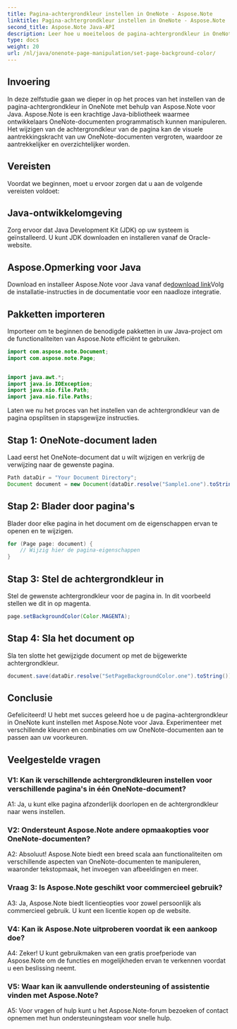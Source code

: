 ```yaml
---
title: Pagina-achtergrondkleur instellen in OneNote - Aspose.Note
linktitle: Pagina-achtergrondkleur instellen in OneNote - Aspose.Note
second_title: Aspose.Note Java-API
description: Leer hoe u moeiteloos de pagina-achtergrondkleur in OneNote kunt instellen met Aspose.Note voor Java. Verbeter de visuele aantrekkingskracht van uw documenten met deze eenvoudige tutorial.
type: docs
weight: 20
url: /nl/java/onenote-page-manipulation/set-page-background-color/
---
```

## Invoering

In deze zelfstudie gaan we dieper in op het proces van het instellen van de pagina-achtergrondkleur in OneNote met behulp van Aspose.Note voor Java. Aspose.Note is een krachtige Java-bibliotheek waarmee ontwikkelaars OneNote-documenten programmatisch kunnen manipuleren. Het wijzigen van de achtergrondkleur van de pagina kan de visuele aantrekkingskracht van uw OneNote-documenten vergroten, waardoor ze aantrekkelijker en overzichtelijker worden.

## Vereisten

Voordat we beginnen, moet u ervoor zorgen dat u aan de volgende vereisten voldoet:

## Java-ontwikkelomgeving

Zorg ervoor dat Java Development Kit (JDK) op uw systeem is geïnstalleerd. U kunt JDK downloaden en installeren vanaf de Oracle-website.

## Aspose.Opmerking voor Java

 Download en installeer Aspose.Note voor Java vanaf de[download link](https://releases.aspose.com/note/java/)Volg de installatie-instructies in de documentatie voor een naadloze integratie.

## Pakketten importeren

Importeer om te beginnen de benodigde pakketten in uw Java-project om de functionaliteiten van Aspose.Note efficiënt te gebruiken.

```java
import com.aspose.note.Document;
import com.aspose.note.Page;


import java.awt.*;
import java.io.IOException;
import java.nio.file.Path;
import java.nio.file.Paths;
```

Laten we nu het proces van het instellen van de achtergrondkleur van de pagina opsplitsen in stapsgewijze instructies.

## Stap 1: OneNote-document laden

Laad eerst het OneNote-document dat u wilt wijzigen en verkrijg de verwijzing naar de gewenste pagina.

```java
Path dataDir = "Your Document Directory";
Document document = new Document(dataDir.resolve("Sample1.one").toString());
```

## Stap 2: Blader door pagina's

Blader door elke pagina in het document om de eigenschappen ervan te openen en te wijzigen.

```java
for (Page page: document) {
    // Wijzig hier de pagina-eigenschappen
}
```

## Stap 3: Stel de achtergrondkleur in

Stel de gewenste achtergrondkleur voor de pagina in. In dit voorbeeld stellen we dit in op magenta.

```java
page.setBackgroundColor(Color.MAGENTA);
```

## Stap 4: Sla het document op

Sla ten slotte het gewijzigde document op met de bijgewerkte achtergrondkleur.

```java
document.save(dataDir.resolve("SetPageBackgroundColor.one").toString());
```

## Conclusie

Gefeliciteerd! U hebt met succes geleerd hoe u de pagina-achtergrondkleur in OneNote kunt instellen met Aspose.Note voor Java. Experimenteer met verschillende kleuren en combinaties om uw OneNote-documenten aan te passen aan uw voorkeuren.

## Veelgestelde vragen

### V1: Kan ik verschillende achtergrondkleuren instellen voor verschillende pagina's in één OneNote-document?

A1: Ja, u kunt elke pagina afzonderlijk doorlopen en de achtergrondkleur naar wens instellen.

### V2: Ondersteunt Aspose.Note andere opmaakopties voor OneNote-documenten?

A2: Absoluut! Aspose.Note biedt een breed scala aan functionaliteiten om verschillende aspecten van OneNote-documenten te manipuleren, waaronder tekstopmaak, het invoegen van afbeeldingen en meer.

### Vraag 3: Is Aspose.Note geschikt voor commercieel gebruik?

A3: Ja, Aspose.Note biedt licentieopties voor zowel persoonlijk als commercieel gebruik. U kunt een licentie kopen op de website.

### V4: Kan ik Aspose.Note uitproberen voordat ik een aankoop doe?

A4: Zeker! U kunt gebruikmaken van een gratis proefperiode van Aspose.Note om de functies en mogelijkheden ervan te verkennen voordat u een beslissing neemt.

### V5: Waar kan ik aanvullende ondersteuning of assistentie vinden met Aspose.Note?

A5: Voor vragen of hulp kunt u het Aspose.Note-forum bezoeken of contact opnemen met hun ondersteuningsteam voor snelle hulp.